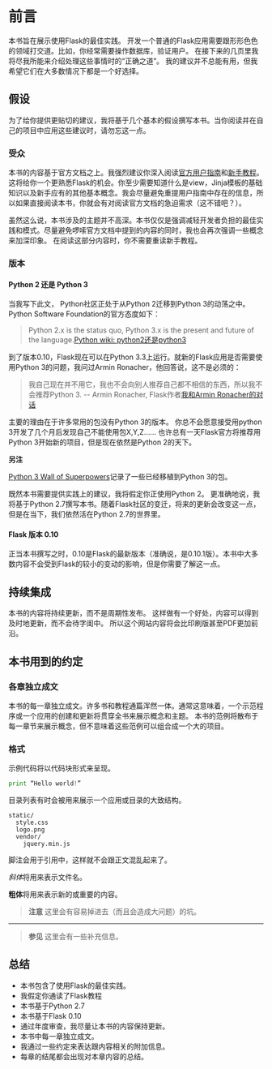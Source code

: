# 前言

本书旨在展示使用Flask的最佳实践。
开发一个普通的Flask应用需要跟形形色色的领域打交道。比如，你经常需要操作数据库，验证用户。
在接下来的几页里我将尽我所能来介绍处理这些事情时的“正确之道”。
我的建议并不总能有用，但我希望它们在大多数情况下都是一个好选择。

## 假设

为了给你提供更贴切的建议，我将基于几个基本的假设撰写本书。当你阅读并在自己的项目中应用这些建议时，请勿忘这一点。

### 受众

本书的内容基于官方文档之上。我强烈建议你深入阅读[官方用户指南](http://flask.pocoo.org/docs/#user-s-guide)和[新手教程](http://flask.pocoo.org/docs/tutorial/)。这将给你一个更熟悉Flask的机会。你至少需要知道什么是view，Jinja模板的基础知识以及新手应有的其他基本概念。我会尽量避免重提用户指南中存在的信息，所以如果直接阅读本书，你就会有对阅读官方文档的急迫需求（这不错吧？）。

虽然这么说，本书涉及的主题并不高深。本书仅仅是强调减轻开发者负担的最佳实践和模式。尽量避免啰嗦官方文档中提到的内容的同时，我也会再次强调一些概念来加深印象。
在阅读这部分内容时，你不需要重读新手教程。

### 版本

#### Python 2 还是 Python 3

当我写下此文， Python社区正处于从Python 2迁移到Python 3的动荡之中。Python Software Foundation的官方态度如下：

> Python 2.x is the status quo, Python 3.x is the present and future of the language.[Python wiki: python2还是python3](http://wiki.python.org/moin/Python2orPython3)

到了版本0.10，Flask现在可以在Python 3.3上运行。就新的Flask应用是否需要使用Python 3的问题，我问过Armin Ronacher，他回答说，这不是必须的：

> 我自己现在并不用它，我也不会向别人推荐自己都不相信的东西，所以我不会推荐Python 3.
> -- Armin Ronacher, Flask作者[我和Armin Ronacher的对话](https://www.youtube.com/watch?feature=player_detailpage&v=fs20qdvm0K4#t=190)

主要的理由在于许多常用的包没有Python 3的版本。
你总不会愿意接受用python 3开发了几个月后发现自己不能使用包X,Y,Z……
也许总有一天Flask官方将推荐用Python 3开始新的项目，但是现在依然是Python 2的天下。

**另注**

[Python 3 Wall of Superpowers](https://python3wos.appspot.com/)记录了一些已经移植到Python 3的包。

既然本书需要提供实践上的建议，我将假定你正使用Python 2。
更准确地说，我将基于Python 2.7撰写本书。随着Flask社区的变迁，将来的更新会改变这一点，但是在当下，我们依然活在Python 2.7的世界里。

#### Flask 版本 0.10

正当本书撰写之时，0.10是Flask的最新版本（准确说，是0.10.1版）。本书中大多数内容不会受到Flask的较小的变动的影响，但是你需要了解这一点。

## 持续集成

本书的内容将持续更新，而不是周期性发布。
这样做有一个好处，内容可以得到及时地更新，而不会待字闺中。
所以这个网站内容将会比印刷版甚至PDF更加前沿。

## 本书用到的约定

### 各章独立成文

本书的每一章独立成文。许多书和教程通篇浑然一体。通常这意味着，一个示范程序或一个应用的创建和更新将贯穿全书来展示概念和主题。
本书的范例将散布于每一章节来展示概念，但不意味着这些范例可以组合成一个大的项目。

### 格式

示例代码将以代码块形式来呈现。

```python
print “Hello world!”
```

目录列表有时会被用来展示一个应用或目录的大致结构。

```
static/
  style.css
  logo.png
  vendor/
    jquery.min.js
```

脚注会用于引用中，这样就不会跟正文混乱起来了。

*斜体*将用来表示文件名。

**粗体**将用来表示新的或重要的内容。

> **注意**
> 这里会有容易掉进去（而且会造成大问题）的坑。

---

> **参见**
> 这里会有一些补充信息。

## 总结

* 本书包含了使用Flask的最佳实践。
* 我假定你通读了Flask教程
* 本书基于Python 2.7
* 本书基于Flask 0.10
* 通过年度审查，我尽量让本书的内容保持更新。
* 本书中每一章独立成文。
* 我通过一些约定来表达跟内容相关的附加信息。
* 每章的结尾都会出现对本章内容的总结。
